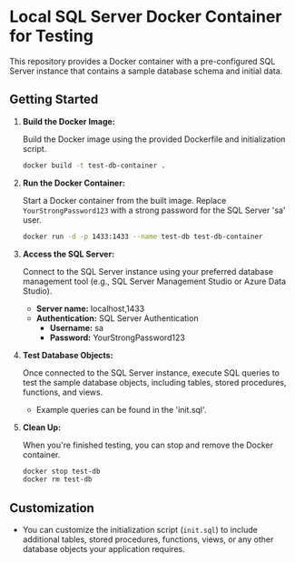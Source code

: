 # Local SQL Server Docker Container for Testing

This repository provides a Docker container with a pre-configured SQL Server instance that contains a sample database schema and initial data.

## Getting Started

1. **Build the Docker Image:**

    Build the Docker image using the provided Dockerfile and initialization script.

    ```bash
    docker build -t test-db-container .
    ```

2. **Run the Docker Container:**

    Start a Docker container from the built image. Replace `YourStrongPassword123` with a strong password for the SQL Server 'sa' user.

    ```bash
    docker run -d -p 1433:1433 --name test-db test-db-container
    ```

4. **Access the SQL Server:**

    Connect to the SQL Server instance using your preferred database management tool (e.g., SQL Server Management Studio or Azure Data Studio).

    - **Server name:** localhost,1433
    - **Authentication:** SQL Server Authentication
        - **Username:** sa
        - **Password:** YourStrongPassword123

5. **Test Database Objects:**

    Once connected to the SQL Server instance, execute SQL queries to test the sample database objects, including tables, stored procedures, functions, and views.

    - Example queries can be found in the 'init.sql'.

6. **Clean Up:**

    When you're finished testing, you can stop and remove the Docker container.

    ```bash
    docker stop test-db
    docker rm test-db
    ```

## Customization

- You can customize the initialization script (`init.sql`) to include additional tables, stored procedures, functions, views, or any other database objects your application requires.
